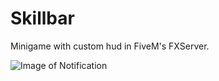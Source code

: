 # Skillbar
Minigame with custom hud in FiveM's FXServer.

![Image of Notification](https://imgur.com/NejIVa5)
